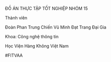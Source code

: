 ĐỒ ÁN THỰC TẬP TỐT NGHIỆP NHÓM 15

Thành viên

Đoàn Phan Trung Chiến Vũ Minh Đạt Trang Đại Gia

Khoa: Công nghệ thông tin

Học Viện Hàng Không Việt Nam

#FITVAA
